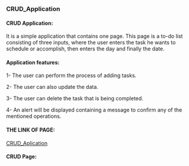 ### CRUD_Application



#### CRUD Application:


It is a simple application that contains one page. This page is a to-do list consisting of three inputs, where the user enters the task he wants to schedule or accomplish, then enters the day and finally the date.

#### Application features:

1- The user can perform the process of adding tasks.


 2- The user can also update the data.


3- The user can delete the task that is being completed.


4- An alert will be displayed containing a message to confirm any of the mentioned operations.


#### THE LINK OF PAGE:
[CRUD_Aplication](https://naeemabsharat.github.io/CRUD_Application/)


#### CRUD Page:










